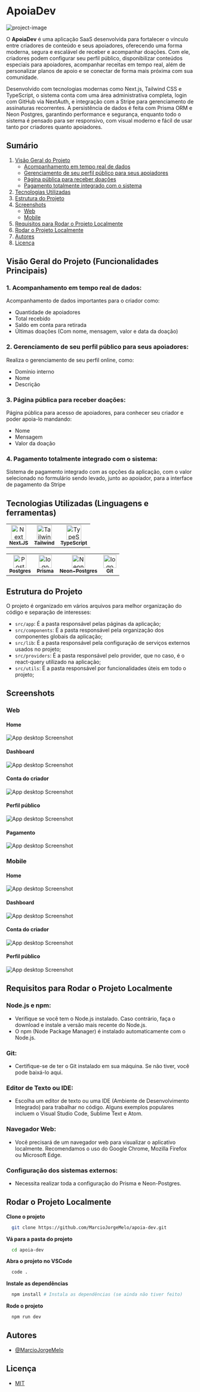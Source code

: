 # ApoiaDev

![project-image](public/readme_images/web/home.png)

O **ApoiaDev** é uma aplicação SaaS desenvolvida para fortalecer o vínculo entre criadores de conteúdo e seus apoiadores, oferecendo uma forma moderna, segura e escalável de receber e acompanhar doações. Com ele, criadores podem configurar seu perfil público, disponibilizar conteúdos especiais para apoiadores, acompanhar receitas em tempo real, além de personalizar planos de apoio e se conectar de forma mais próxima com sua comunidade.

Desenvolvido com tecnologias modernas como Next.js, Tailwind CSS e TypeScript, o sistema conta com uma área administrativa completa, login com GitHub via NextAuth, e integração com a Stripe para gerenciamento de assinaturas recorrentes. A persistência de dados é feita com Prisma ORM e Neon Postgres, garantindo performance e segurança, enquanto todo o sistema é pensado para ser responsivo, com visual moderno e fácil de usar tanto por criadores quanto apoiadores.

## Sumário

1. [Visão Geral do Projeto](#visão-geral-do-projeto-funcionalidades-principais)
   - [Acompanhamento em tempo real de dados](#1-acompanhamento-em-tempo-real-de-dados)
   - [Gerenciamento de seu perfil público para seus apoiadores](#2-gerenciamento-de-seu-perfil-público-para-seus-apoiadores)
   - [Página pública para receber doações](#3-página-pública-para-receber-doações)
   - [Pagamento totalmente integrado com o sistema](#4-pagamento-totalmente-integrado-com-o-sistema)
2. [Tecnologias Utilizadas](#tecnologias-utilizadas-linguagens-e-ferramentas)
3. [Estrutura do Projeto](#estrutura-do-projeto)
5. [Screenshots](#screenshots)
   - [Web](#web)
   - [Mobile](#mobile)
6. [Requisitos para Rodar o Projeto Localmente](#requisitos-para-rodar-o-projeto-localmente)
7. [Rodar o Projeto Localmente](#rodar-o-projeto-localmente)
8. [Autores](#autores)
9. [Licença](#licença)

## Visão Geral do Projeto (Funcionalidades Principais)

### 1. Acompanhamento em tempo real de dados:

  Acompanhamento de dados importantes para o criador como:

  - Quantidade de apoiadores
  - Total recebido
  - Saldo em conta para retirada
  - Últimas doações (Com nome, mensagem, valor e data da doação)

### 2. Gerenciamento de seu perfil público para seus apoiadores:

  Realiza o gerenciamento de seu perfil online, como: 

  - Domínio interno
  - Nome
  - Descrição

### 3. Página pública para receber doações:

  Página pública para acesso de apoiadores, para conhecer seu criador e poder apoia-lo mandando:

  - Nome
  - Mensagem
  - Valor da doação

### 4. Pagamento totalmente integrado com o sistema:

  Sistema de pagamento integrado com as opções da aplicação, com o valor selecionado no formulário sendo levado, junto ao apoiador, para a interface de pagamento da Stripe

## Tecnologias Utilizadas (Linguagens e ferramentas)

<table>
    <tr>
      <td align="center">
        <a href="https://nextjs.org/">
          <img src="https://cdn.jsdelivr.net/gh/devicons/devicon/icons/nextjs/nextjs-original-wordmark.svg" width="40px" alt="Next logo" />
          <br />
          <sub>
            <b>Next.JS</b>
          </sub>
        </a>
      </td>
      <td align="center">
        <a href="https://tailwindcss.com/">
          <img src="https://github.com/devicons/devicon/blob/v2.16.0/icons/tailwindcss/tailwindcss-original.svg" width="40px" alt="Tailwind logo" />
          <br />
          <sub>
            <b>Tailwind</b>
          </sub>
        </a>
      </td>
      <td align="center">
        <a href="https://www.typescriptlang.org/">
          <img src="https://cdn.jsdelivr.net/gh/devicons/devicon/icons/typescript/typescript-plain.svg" width="40px" alt="TypeScript logo" />
          <br />
          <sub>
            <b>TypeScript</b>
          </sub>
        </a>
      </td>
    </tr>
</table>
<table border-style="none">
  <tr>
    <td align="center">
      <a href="https://www.postgresql.org/">
        <img src="https://github.com/devicons/devicon/blob/v2.16.0/icons/postgresql/postgresql-original-wordmark.svg" width="35px;" alt="Postgres logo"/><br />
        <sub>
          <b>Postgres</b>
        </sub>
      </a>
    </td>
    <td align="center">
      <a href="https://www.prisma.io/?via=start&gad_source=1&gclid=CjwKCAiAh6y9BhBREiwApBLHC9l2TMrWhYJPi787DeRP5SCnQp6MnosFLDKIvTfWJ9IoUl684SdROhoCrTUQAvD_BwE">
        <img src="https://cdn.jsdelivr.net/gh/devicons/devicon@latest/icons/prisma/prisma-original.svg" width="35px;" alt="logo git"/><br />
        <sub>
          <b>Prisma</b>
        </sub>
      </a>
    </td>
    <td align="center">
      <a href="https://neon.tech/">
        <img src="https://avatars.githubusercontent.com/u/77690634?s=48&v=4" width="35px;" alt="Neon logo"/><br />
        <sub>
          <b>Neon-Postgres</b>
        </sub>
      </a>
    </td>
    <td align="center">
      <a href="https://git-scm.com/">
        <img src="https://cdn.jsdelivr.net/gh/devicons/devicon@latest/icons/git/git-original.svg" width="35px;" alt="logo git"/><br />
        <sub>
          <b>Git</b>
        </sub>
      </a>
    </td>
  </tr>
</table>

## Estrutura do Projeto

O projeto é organizado em vários arquivos para melhor organização do código e separação de interesses:

- `src/app`: É a pasta responsável pelas páginas da aplicação;
- `src/components`: É a pasta responsável pela organização dos componentes globais da aplicação;
- `src/lib`: É a pasta responsável pela configuração de serviços externos usados no projeto;
- `src/providers`: É a pasta responsável pelo provider, que no caso, é o react-query utilizado na aplicação;
- `src/utils`: É a pasta responsável por funcionalidades úteis em todo o projeto;

## Screenshots

### Web
#### Home
![App desktop Screenshot](public/readme_images/web/home.png)
#### Dashboard
![App desktop Screenshot](public/readme_images/web/dashboard.png)
#### Conta do criador
![App desktop Screenshot](public/readme_images/web/account.png)
#### Perfil público
![App desktop Screenshot](public/readme_images/web/public_donate.png)
#### Pagamento
![App desktop Screenshot](public/readme_images/web/payment.png)

### Mobile
#### Home
![App desktop Screenshot](public/readme_images/mobile/home.png)
#### Dashboard
![App desktop Screenshot](public/readme_images/mobile/dashboard.png)
#### Conta do criador
![App desktop Screenshot](public/readme_images/mobile/account.png)
#### Perfil público
![App desktop Screenshot](public/readme_images/mobile/public_donate.png)

## Requisitos para Rodar o Projeto Localmente

### Node.js e npm:

- Verifique se você tem o Node.js instalado. Caso contrário, faça o download e instale a versão mais recente do Node.js.
- O npm (Node Package Manager) é instalado automaticamente com o Node.js.

### Git:

- Certifique-se de ter o Git instalado em sua máquina. Se não tiver, você pode baixá-lo aqui.

### Editor de Texto ou IDE:

- Escolha um editor de texto ou uma IDE (Ambiente de Desenvolvimento Integrado) para trabalhar no código. Alguns exemplos populares incluem o Visual Studio Code, Sublime Text e Atom.

### Navegador Web:

- Você precisará de um navegador web para visualizar o aplicativo localmente. Recomendamos o uso do Google Chrome, Mozilla Firefox ou Microsoft Edge.

### Configuração dos sistemas externos:

- Necessita realizar toda a configuração do Prisma e Neon-Postgres.

## Rodar o Projeto Localmente

**Clone o projeto**

```bash
  git clone https://github.com/MarcioJorgeMelo/apoia-dev.git
```

**Vá para a pasta do projeto**

```bash
  cd apoia-dev
```

**Abra o projeto no VSCode**

```bash
  code .
```

**Instale as dependências**

```bash
  npm install # Instala as dependências (se ainda não tiver feito)
```

**Rode o projeto**

```bash
  npm run dev
```

## Autores

- [@MarcioJorgeMelo](https://github.com/MarcioJorgeMelo)

## Licença

- [MIT](https://choosealicense.com/licenses/mit/)
